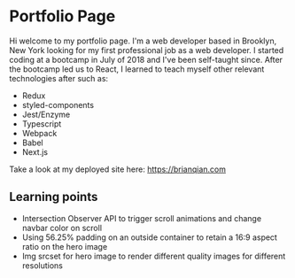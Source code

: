 # Portfolio Page

Hi welcome to my portfolio page. I'm a web developer based in Brooklyn, New York looking for my first professional job as a web developer. I started coding at a bootcamp in July of 2018 and I've been self-taught since. After the bootcamp led us to React, I learned to teach myself other relevant technologies after such as:

- Redux
- styled-components
- Jest/Enzyme
- Typescript
- Webpack
- Babel
- Next.js

Take a look at my deployed site here: https://brianqian.com

## Learning points

- Intersection Observer API to trigger scroll animations and change navbar color on scroll
- Using 56.25% padding on an outside container to retain a 16:9 aspect ratio on the hero image
- Img srcset for hero image to render different quality images for different resolutions
